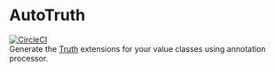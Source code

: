 # AutoTruth
[![CircleCI](https://circleci.com/gh/t28hub/auto-truth.svg?style=shield&circle-token=57b26c1451d774c47bc1bd6d8b1da284298a2ee1)](https://circleci.com/gh/t28hub/auto-truth)  
Generate the [Truth](https://truth.dev/) extensions for your value classes  using annotation processor.
